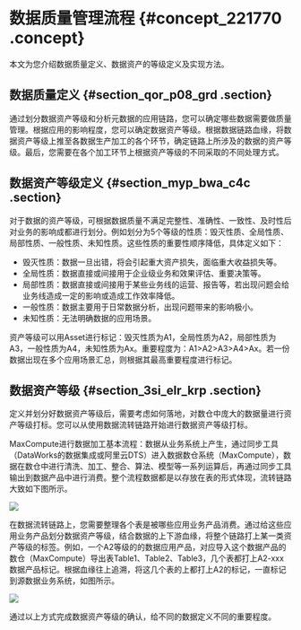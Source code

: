 # 数据质量管理流程 {#concept_221770 .concept}

本文为您介绍数据质量定义、数据资产的等级定义及实现方法。

## 数据质量定义 {#section_qor_p08_grd .section}

通过划分数据资产等级和分析元数据的应用链路，您可以确定哪些数据需要做质量管理。根据应用的影响程度，您可以确定数据资产等级。根据数据链路血缘，将数据资产等级上推至各数据生产加工的各个环节，确定链路上所涉及的数据的资产等级。最后，您需要在各个加工环节上根据资产等级的不同采取的不同处理方式。

## 数据资产等级定义 {#section_myp_bwa_c4c .section}

对于数据的资产等级，可根据数据质量不满足完整性、准确性、一致性、及时性后对业务的影响成都进行划分。例如划分为5个等级的性质：毁灭性质、全局性质、局部性质、一般性质、未知性质。这些性质的重要性顺序降低，具体定义如下：

-   毁灭性质：数据一旦出错，将会引起重大资产损失，面临重大收益损失等。
-   全局性质：数据直接或间接用于企业级业务和效果评估、重要决策等。
-   局部性质：数据直接或间接用于某些业务线的运营、报告等，若出现问题会给业务线造成一定的影响或造成工作效率降低。
-   一般性质：数据主要用于日常数据分析，出现问题带来的影响极小。
-   未知性质：无法明确数据的应用场景。

资产等级可以用Asset进行标记：毁灭性质为A1，全局性质为A2，局部性质为A3，一般性质为A4，未知性质为Ax。重要程度为：A1\>A2\>A3\>A4\>Ax。若一份数据出现在多个应用场景汇总，则根据其最高重要程度进行标记。

## 数据资产等级 {#section_3si_elr_krp .section}

定义并划分好数据资产等级后，需要考虑如何落地，对数仓中庞大的数据量进行资产等级打标。您可以从使用数据流转链路开始进行数据资产等级打标。

MaxCompute进行数据加工基本流程：数据从业务系统上产生，通过同步工具（DataWorks的数据集成或阿里云DTS）进入数据数仓系统（MaxCompute），数据在数仓中进行清洗、加工、整合、算法、模型等一系列运算后，再通过同步工具输出到数据产品中进行消费。整个流程数据都是以存放在表的形式体现，流转链路大致如下图所示。

![](http://static-aliyun-doc.oss-cn-hangzhou.aliyuncs.com/assets/img/189228/156171278645888_zh-CN.png)

在数据流转链路上，您需要整理各个表是被哪些应用业务产品消费。通过给这些应用业务产品划分数据资产等级，结合数据的上下游血缘，将整个链路打上某一类资产等级的标签。例如，一个A2等级的的数据应用产品，对应导入这个数据产品的数仓（MaxCompute）导出表Table1、Table2、Table3，几个表都打上A2-xxx数据产品标记。根据血缘往上追溯，将这几个表的上都打上A2的标记，一直标记到源数据业务系统，如图所示。

![](http://static-aliyun-doc.oss-cn-hangzhou.aliyuncs.com/assets/img/189228/156171278645892_zh-CN.png)

通过以上方式完成数据资产等级的确认，给不同的数据定义不同的重要程度。

